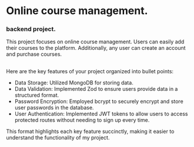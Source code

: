  # Online course management.
  ### backend project.
  This project focuses on online course management. Users can easily add their courses to the platform. Additionally, any user can create an account and purchase courses.
  ##
Here are the key features of your project organized into bullet points:

-   Data Storage: Utilized MongoDB for storing data.
-   Data Validation: Implemented Zod to ensure users provide data in a structured format.
-   Password Encryption: Employed bcrypt to securely encrypt and store user passwords in the database.
-   User Authentication: Implemented JWT tokens to allow users to access protected routes without needing to sign up every time.

This format highlights each key feature succinctly, making it easier to understand the functionality of my  project. 
  
